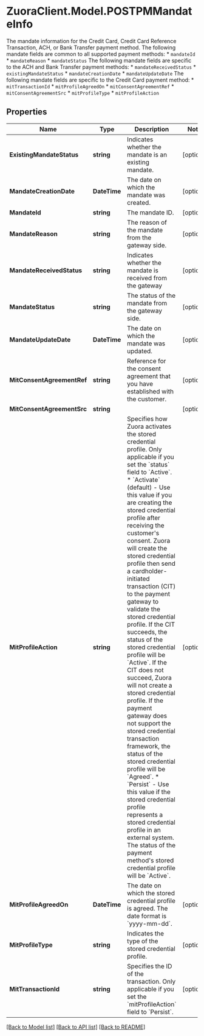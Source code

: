 # ZuoraClient.Model.POSTPMMandateInfo
The mandate information for the Credit Card, Credit Card Reference Transaction, ACH, or Bank Transfer payment method.  The following mandate fields are common to all supported payment methods: * `mandateId` * `mandateReason` * `mandateStatus`  The following mandate fields are specific to the ACH and Bank Transfer payment methods: * `mandateReceivedStatus` * `existingMandateStatus` * `mandateCreationDate` * `mandateUpdateDate`  The following mandate fields are specific to the Credit Card payment method: * `mitTransactionId` * `mitProfileAgreedOn` * `mitConsentAgreementRef` * `mitConsentAgreementSrc` * `mitProfileType` * `mitProfileAction` 

## Properties

Name | Type | Description | Notes
------------ | ------------- | ------------- | -------------
**ExistingMandateStatus** | **string** | Indicates whether the mandate is an existing mandate.  | [optional] 
**MandateCreationDate** | **DateTime** | The date on which the mandate was created.  | [optional] 
**MandateId** | **string** | The mandate ID.  | [optional] 
**MandateReason** | **string** | The reason of the mandate from the gateway side.  | [optional] 
**MandateReceivedStatus** | **string** | Indicates whether the mandate is received from the gateway  | [optional] 
**MandateStatus** | **string** | The status of the mandate from the gateway side.  | [optional] 
**MandateUpdateDate** | **DateTime** | The date on which the mandate was updated.  | [optional] 
**MitConsentAgreementRef** | **string** | Reference for the consent agreement that you have established with the customer.    | [optional] 
**MitConsentAgreementSrc** | **string** |  | [optional] 
**MitProfileAction** | **string** | Specifies how Zuora activates the stored credential profile. Only applicable if you set the &#x60;status&#x60; field to &#x60;Active&#x60;.  * &#x60;Activate&#x60; (default) - Use this value if you are creating the stored credential profile after receiving the customer&#39;s consent.    Zuora will create the stored credential profile then send a cardholder-initiated transaction (CIT) to the payment gateway to validate the stored credential profile. If the CIT succeeds, the status of the stored credential profile will be &#x60;Active&#x60;. If the CIT does not succeed, Zuora will not create a stored credential profile.      If the payment gateway does not support the stored credential transaction framework, the status of the stored credential profile will be &#x60;Agreed&#x60;.   * &#x60;Persist&#x60; - Use this value if the stored credential profile represents a stored credential profile in an external system. The status of the payment method&#39;s stored credential profile will be &#x60;Active&#x60;.  | [optional] 
**MitProfileAgreedOn** | **DateTime** | The date on which the stored credential profile is agreed. The date format is &#x60;yyyy-mm-dd&#x60;.  | [optional] 
**MitProfileType** | **string** | Indicates the type of the stored credential profile.  | [optional] 
**MitTransactionId** | **string** | Specifies the ID of the transaction. Only applicable if you set the &#x60;mitProfileAction&#x60; field to &#x60;Persist&#x60;.  | [optional] 

[[Back to Model list]](../README.md#documentation-for-models) [[Back to API list]](../README.md#documentation-for-api-endpoints) [[Back to README]](../README.md)

